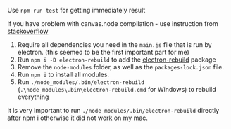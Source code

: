 Use `npm run test` for getting immediately result

If you have problem with canvas.node compilation - use instruction from [stackoverflow](https://stackoverflow.com/a/52796884/7835958)

1. Require all dependencies you need in the `main.js` file that is run by electron. (this seemed to be the first important part for me)
2. Run `npm i -D electron-rebuild` to add the [electron-rebuild](https://github.com/electron/electron-rebuild) package
3. Remove the `node-modules` folder, as well as the `packages-lock.json` file.
4. Run `npm i` to install all modules.
5. Run `./node_modules/.bin/electron-rebuild` (`.\node_modules\.bin\electron-rebuild.cmd` for Windows) to rebuild everything

It is very important to run `./node_modules/.bin/electron-rebuild` directly after npm i otherwise it did not work on my mac.